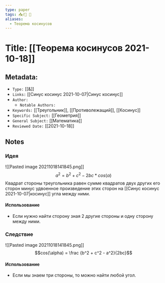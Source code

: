 ```yaml
---
type: paper
tags: 📥️/📜️ 🔢
aliases:
  - Теорема косинусов
---
```




# Title: **[[Теорема косинусов 2021-10-18]]**


## Metadata:

- `Type:` [[&]]
- `Links:` [[Синус косинус 2021-10-07|Синус косинус]]
- `Author:` 
	- `Notable Authors:` 
- `Keywords:` [[Треугольник]], [[Противолежащий]], [[Косинус]]
- `Specific Subject:` [[Геометрия]]
- `General Subject:` [[Математика]]
- `Reviewed Date:` [[2021-10-18]]

## Notes

### Идея
![[Pasted image 20211018141845.png]]
$$a^2 = b^2 + c^2 - 2bc*cos(\alpha)$$
Квадрат стороны треугольника равен сумме квадратов двух других его сторон минус удвоенное произведение этих сторон на [[Синус косинус 2021-10-07|косинус]] угла между ними.

#### Использование 
- Если нужно найти сторону зная 2 другие стороны и одну сторону между ними.

### Следствие
![[Pasted image 20211018141845.png]]
$$cos(\alpha) = \frac {b^2 + c^2 - a^2}{2bc}$$

#### Использование
- Если мы знаем три стороны, то можно найти любой угол.